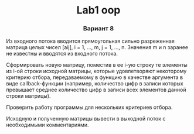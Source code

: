 <h1 align="center">Lab1 oop</h1>
<h3 align="center">Вариант 8</h3>
<a><p>Из входного потока вводится прямоугольная сильно разреженная матрица целых чисел [aij], i = 1, …, m, j
= 1, …, n. Значения m и n заранее не известны и вводятся из входного потока.</p>
<p>Сформировать новую матрицу, поместив в ее i-ую строку те элементы из i-ой строки исходной матрицы,
которые удовлетворяют некоторому критерию отбора, передаваемому в функцию в качестве аргумента в
виде callback-функции (например, количество цифр в записи которых превышает среднее количество
цифр в записи всех элементов данной строки матрицы).</p>
<p>Проверить работу программы для нескольких критериев отбора.</p>
<p>Исходную и полученную матрицы вывести в выходной поток с необходимыми комментариями.</p></a>
